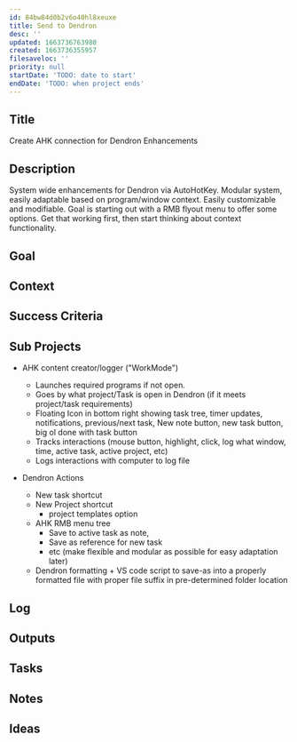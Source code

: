 ```yaml
---
id: 84bw84d0b2v6o40hl8xeuxe
title: Send to Dendron
desc: ''
updated: 1663736763980
created: 1663736355957
filesaveloc: ''
priority: null
startDate: 'TODO: date to start'
endDate: 'TODO: when project ends'
---
```


## Title
Create AHK connection for Dendron Enhancements

## Description

System wide enhancements for Dendron via AutoHotKey. Modular system, easily adaptable based on program/window context. Easily customizable and modifiable. Goal is starting out with a RMB flyout menu to offer some options. Get that working first, then start thinking about context functionality. 

## Goal
<!-- What are you trying to accomplish -->

## Context
<!-- Related Projects - Ideally build this into an automated "what's this building on/leading to" filler spot -->

## Success Criteria
<!-- milestones for this project -->

## Sub Projects
<!-- For larger projects, list out sub projects related-->
- AHK content creator/logger ("WorkMode")
    - Launches required programs if not open. 
    - Goes by what project/Task is open in Dendron (if it meets project/task requirements)
    - Floating Icon in bottom right showing task tree, timer updates, notifications, previous/next task, New note button, new task button, big ol done with task button
    - Tracks interactions (mouse button, highlight, click, log what window, time, active task, active project, etc)
    - Logs interactions with computer to log file

- Dendron Actions
    - New task shortcut
    - New Project shortcut
        - project templates option
    - AHK RMB menu tree 
        - Save to active task as note, 
        - Save as reference for new task
        - etc (make flexible and modular as possible for easy adaptation later)
    - Dendron formatting + VS code script to save-as into a properly formatted file with proper file suffix in pre-determined folder location


## Log
<!-- For longer projects, keep a rough log of major events-->

## Outputs
<!-- any outputs that were generated from this project. eg. slides, videos, etc-->

<!-- Everything below this line is work needed to achieve the stated goal-->

## Tasks
<!-- use this space to track current tasks. alternatively, you can also link to your daily journal note -->

## Notes
<!-- use this space for arbitrary notes -->

## Ideas
<!-- relevant thoughts, ideas, or resources -->

